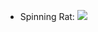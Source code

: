 - Spinning Rat:
  ![](![imatge](https://github.com/A6A2SB6BT/A6A2SB6BT/assets/148780682/a141eeb8-3e8f-4c9f-9754-8dc7a2fc335f)
)
  
